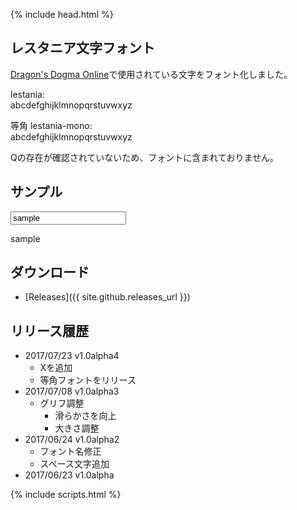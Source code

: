{% include head.html %}
## レスタニア文字フォント
[Dragon's Dogma Online](http://www.dd-on.jp/)で使用されている文字をフォント化しました。

lestania:<br/>
<span class="lestania">abcdefghijklmnopqrstuvwxyz</span>

等角 lestania-mono:<br/>
<span class="lestania-mono">abcdefghijklmnopqrstuvwxyz</span>

Qの存在が確認されていないため、フォントに含まれておりません。

## サンプル
<input id="sample-input" value="sample">
<p class="lestania" id="sample-text">sample</p>

## ダウンロード
* [Releases]({{ site.github.releases_url }})

## リリース履歴
* 2017/07/23 v1.0alpha4
  * Xを追加
  * 等角フォントをリリース
* 2017/07/08 v1.0alpha3
  * グリフ調整
    * 滑らかさを向上
    * 大きさ調整
* 2017/06/24 v1.0alpha2
  * フォント名修正
  * スペース文字追加
* 2017/06/23 v1.0alpha

{% include scripts.html %}
